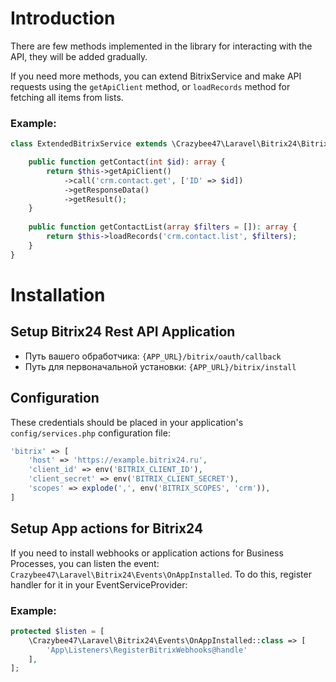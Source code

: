 # Introduction

There are few methods implemented in the library for interacting with the API, they will be added gradually.

If you need more methods, you can extend BitrixService and make API requests using the `getApiClient` method, or `loadRecords` method for fetching all items from lists.

### Example:
```php
class ExtendedBitrixService extends \Crazybee47\Laravel\Bitrix24\BitrixService {

    public function getContact(int $id): array {
        return $this->getApiClient()
            ->call('crm.contact.get', ['ID' => $id])
            ->getResponseData()
            ->getResult();
    }
    
    public function getContactList(array $filters = []): array {
        return $this->loadRecords('crm.contact.list', $filters);
    }
}
```

# Installation

## Setup Bitrix24 Rest API Application

- Путь вашего обработчика: `{APP_URL}/bitrix/oauth/callback`
- Путь для первоначальной установки: `{APP_URL}/bitrix/install`

## Configuration

These credentials should be placed in your application's `config/services.php` configuration file:
```php
'bitrix' => [
    'host' => 'https://example.bitrix24.ru',
    'client_id' => env('BITRIX_CLIENT_ID'),
    'client_secret' => env('BITRIX_CLIENT_SECRET'),
    'scopes' => explode(',', env('BITRIX_SCOPES', 'crm')),
]
```

## Setup App actions for Bitrix24

If you need to install webhooks or application actions for Business Processes, you can listen the event: `Crazybee47\Laravel\Bitrix24\Events\OnAppInstalled`. To do this, register handler for it in your EventServiceProvider:

### Example:

```php
protected $listen = [
    \Crazybee47\Laravel\Bitrix24\Events\OnAppInstalled::class => [
        'App\Listeners\RegisterBitrixWebhooks@handle'
    ],
];
```
